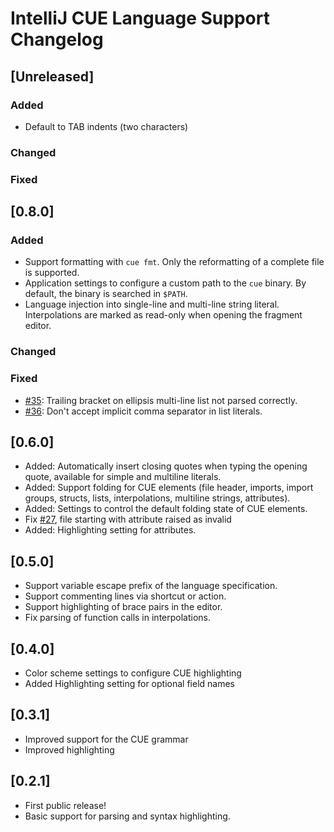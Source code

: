 <!-- Keep a Changelog guide -> https://keepachangelog.com -->

# IntelliJ CUE Language Support Changelog

## [Unreleased]
### Added
- Default to TAB indents (two characters)

### Changed

### Fixed

## [0.8.0]

### Added

- Support formatting with `cue fmt`. Only the reformatting of a complete file is supported.
- Application settings to configure a custom path to the `cue` binary. By default, the binary is searched in `$PATH`.
- Language injection into single-line and multi-line string literal. Interpolations are marked as read-only when opening the fragment editor.

### Changed

### Fixed

- [#35](https://github.com/nexantic/intellij-cue/issues/35): Trailing bracket on ellipsis multi-line list not parsed correctly.
- [#36](https://github.com/nexantic/intellij-cue/issues/36): Don't accept implicit comma separator in list literals.

## [0.6.0]

- Added: Automatically insert closing quotes when typing the opening quote, available for simple and multiline literals.
- Added: Support folding for CUE elements (file header, imports, import groups, structs, lists, interpolations, multiline strings,
  attributes).
- Added: Settings to control the default folding state of CUE elements.
- Fix [#27](https://github.com/nexantic/intellij-cue/issues/27), file starting with attribute raised as invalid
- Added: Highlighting setting for attributes.

## [0.5.0]

- Support variable escape prefix of the language specification.
- Support commenting lines via shortcut or action.
- Support highlighting of brace pairs in the editor.
- Fix parsing of function calls in interpolations.

## [0.4.0]

- Color scheme settings to configure CUE highlighting
- Added Highlighting setting for optional field names

## [0.3.1]

- Improved support for the CUE grammar
- Improved highlighting

## [0.2.1]

- First public release!
- Basic support for parsing and syntax highlighting.
